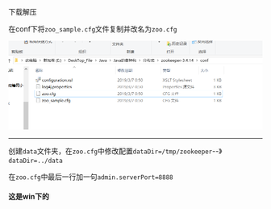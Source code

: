 下载解压

在conf下将`zoo_sample.cfg`文件复制并改名为`zoo.cfg`

![image-20200319161424066](ZooKeeper.assets\image-20200319161424066.png)

---

创建`data`文件夹，在`zoo.cfg`中修改配置`dataDir=/tmp/zookeeper`--》 `dataDir=../data`

在`zoo.cfg`中最后一行加一句`admin.serverPort=8888`

#### 这是win下的

